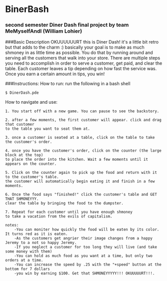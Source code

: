 # BinerBash
### second semester Diner Dash final project by team MeMyselfAndI (William Lohier)

###Basic Description
OKUUUUUURT this is Diner Dash! it's a little bit retro but that adds to the charm :) basically your goal is to make as much shmoney in as little time as possible. You do that by running around and serving all the customers that walk into your store. There are multiple steps you need to accomplish in order to serve a customer, get paid, and clear the table. Each customer leaves a tip depending on how fast the service was. Once you earn a certain amount in tips, you win!

###Instructions:
How to run:
run the following in a bash shell
~~~~~~~
$ DinerDash.pde
~~~~~~~

How to navigate and use:

	1. You start off with a new game. You can pause to see the backstory.
	
	2. after a few moments, the first customer will appear. click and drag that customer
	to the table you want to seat them at.
	
	3. once a customer is seated at a table, click on the table to take the customer's order.
	
	4. once you have the customer's order, click on the counter (the large block at the top)
	to place the order into the kitchen. Wait a few moments until it appears on the counter.
	
	5. Click on the counter again to pick up the food and return with it to the customer's table. 
	the customer will automatically begin eating it and finish in a few moments.
	
	6. Once the food says "finished!" click the customer's table and GET THAT SHMONEYYY. 
	clear the table by bringing the food to the dumpster.
	
	7. Repeat for each customer until you have enough shmoney
	to take a vacation from the evils of capitalism.
	
	notes:
		-You can moniter how quickly the food will be eaten by its color. It turns red as it is eaten.
		-As the customers get angrier their image changes from a happy Jeremy to a not so happy Jeremy.
		-If you neglect a customer for too long they will live (and take some money with them)
		-You can hold as much food as you want at a time, but only two orders at a time.
		-You can increase the speed by .25 with the "+speed" button at the bottom for 7 dollars
		-you win by earning $100. Get that SHMONEYYYYY!!! OKUUUUURT!!!.


